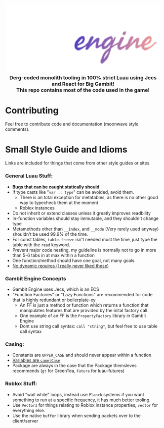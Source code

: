 <h3 align="center">
  <img src="assets/Gambit_Engine_Logo.svg" width="500" /><br/>
  Derg-coded monolith tooling in 100% strict Luau using Jecs and React for <b>Big Gambit!</b><br/>This repo contains most of the code used in the game!
</h3>

# Contributing
Feel free to contribute code and documentation (moonwave style comments).

# Small Style Guide and Idioms
Links are included for things that come from other style guides or sites.
### General Luau Stuff:
* [**Bugs that can be caught statically should**](https://github.com/Kampfkarren/kampfkarren-luau-guidelines?tab=readme-ov-file#bugs-that-can-be-caught-statically-should)
* If type casts like "`var :: type`" can be avoided, avoid them. 
  * There is an total exception for metatables, as there is no other good way to typecheck them at the moment
  * Roblox instances 
* Do not inherit or extend classes unless it greatly improves readbility
* In-function variables should stay immutable, and they shouldn't change type
* Metamethods other than `__index`, and `__mode` (Very rarely used anyway) shouldn't be used 99.9% of the time.
* For const tables, `table.freeze` isn't needed most the time, just type the table with the `read` keyword.
* Prevent major code nesting, my guideline is normally not to go in more than 5-6 tabs in at max within a function
* One function/method should have one goal, not many goals
* [No dynamic requires (I really never liked these)](https://github.com/Kampfkarren/kampfkarren-luau-guidelines?tab=readme-ov-file#avoid-dynamic-requires)

### Gambit Engine Concepts
* Gambit Engine uses Jecs, which is an ECS
* "Function Factories" or "Lazy Functions" are recommended for code that is highly redundant or boilerplate-ey
  * An FF is just a method or function which returns a function that manipulates features that are provided by the inital factory call.
  * One example of an FF is the `PropertyFactory` library in Gambit Engine
  * Dont use string call syntax: `call "string"`, but feel free to use table call syntax

### Casing:
* Constants are `UPPER_CASE` and should never appear within a function.
* [Variables are `camelCase`](https://roblox.github.io/lua-style-guide/#naming)
* Package are always in the case that the Package themsleves recommends (`gt` for GreenTea, `Future` for luau-futures)

### Roblox Stuff:
* Avoid "wait while" loops, instead use `Planck` systems if you want something to run at a specific frequency, it has much better tooling.
* Use `Vector3` for things relating to Roblox instance properties, `vector` for everything else.
* Use the native `buffer` library when sending packets over to the client/server
